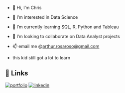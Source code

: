 - 👋 Hi, I’m Chris
- 👀 I’m interested in Data Science
- 🌱 I’m currently learning SQL, R, Python and Tableau
- 💞️ I’m looking to collaborate on Data Analyst projects
- 📫 email me @arthur.rosaroso@gmail.com

- this kid still got a lot to learn

<!---
ca-ros/ca-ros is a ✨ special ✨ repository because its `README.md` (this file) appears on your GitHub profile.
You can click the Preview link to take a look at your changes.
--->

## 🔗 Links
[![portfolio](https://img.shields.io/badge/my_portfolio-000?style=for-the-badge&logo=ko-fi&logoColor=white)](https://ca-ros.github.io)
[![linkedin](https://img.shields.io/badge/linkedin-0A66C2?style=for-the-badge&logo=linkedin&logoColor=white)](https://www.linkedin.com/in/arthur0418/)
